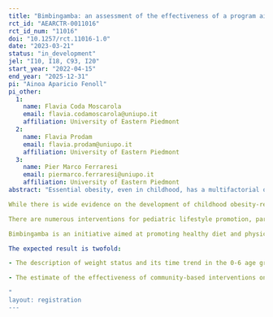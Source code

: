 ```yaml
---
title: "Bimbingamba: an assessment of the effectiveness of a program aimed at improving lifestyles of children aged 0-6."
rct_id: "AEARCTR-0011016"
rct_id_num: "11016"
doi: "10.1257/rct.11016-1.0"
date: "2023-03-21"
status: "in_development"
jel: "I10, I18, C93, I20"
start_year: "2022-04-15"
end_year: "2025-12-31"
pi: "Ainoa Aparicio Fenoll"
pi_other:
  1:
    name: Flavia Coda Moscarola
    email: flavia.codamoscarola@uniupo.it
    affiliation: University of Eastern Piedmont
  2:
    name: Flavia Prodam
    email: flavia.prodam@uniupo.it
    affiliation: University of Eastern Piedmont
  3:
    name: Pier Marco Ferraresi
    email: piermarco.ferraresi@uniupo.it
    affiliation: University of Eastern Piedmont
abstract: "Essential obesity, even in childhood, has a multifactorial origin, being mainly determined by the interaction of environmental factors, primarily an incorrect lifestyle, and individual factors, including genetic risk factors. The return to a "normal" weight condition, particularly if an excess weight has arisen in the first years of life, seems very diﬃcult to achieve due to mechanisms that are not only behavioral but also related to epigenetic imprinting characterized by a trans-generational effect. Numerous risk factors that influence the development and maintenance of an obese phenotype act as early as prenatally and particularly in the first 1000 days of life.
While there is wide evidence on the development of childhood obesity-related diseases, there is scarce evidence on what interventions are proven to be effective and long-lasting. The observation that childhood obesity in developed countries presents itself with clear social and geographic gradients justifies primary prevention interventions implemented at family and community levels.
There are numerous interventions for pediatric lifestyle promotion, particularly those aimed at primary and middle school; few, however, have targeted the 0-6 age group. Furthermore, most of lifestyle promotion interventions have not been measured in terms of effectiveness.
Bimbingamba is an initiative aimed at promoting healthy diet and physical exercise among children in the 0-6 age group. The initiative will take place in a municipality in Northern Italy and will involve the entire community of resident children; the general objective of this project is to assess the effectiveness of such an intervention.
The expected result is twofold:
- The description of weight status and its time trend in the 0-6 age group, by socio-economic level, parents' characteristics, and lifestyle of the children and their families.
- The estimate of the effectiveness of community-based interventions on lifestyles and bio-metrics, health, well-being outcomes, and soft-skills in the 0-6-year-old population.
"
layout: registration
---
```


